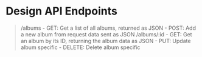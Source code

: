 # Design API Endpoints
> /albums
    - GET: Get a list of all albums, returned as JSON
    - POST: Add a new album from request data sent as JSON
> /albums/:id
    - GET: Get an album by its ID, returning the album data as JSON
    - PUT: Update album specific
    - DELETE: Delete album specific